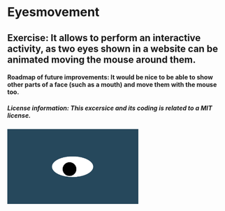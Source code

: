 # Eyesmovement
## Exercise: It allows to perform an interactive activity, as two eyes shown in a website can be animated moving the mouse around them.
#### Roadmap of future improvements: It would be nice to be able to show other parts of a face (such as a mouth) and move them with the mouse too.
##### License information: This excersice and its coding is related to a MIT license.
<img src= "oneeye.png" width='300'/>
